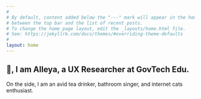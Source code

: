 ```yaml
---
#
# By default, content added below the "---" mark will appear in the home page
# between the top bar and the list of recent posts.
# To change the home page layout, edit the _layouts/home.html file.
# See: https://jekyllrb.com/docs/themes/#overriding-theme-defaults
#
layout: home
---
```


## 👋, I am **Alleya**, a UX Researcher at GovTech Edu.

On the side, I am an avid tea drinker, bathroom singer, and internet cats enthusiast.
